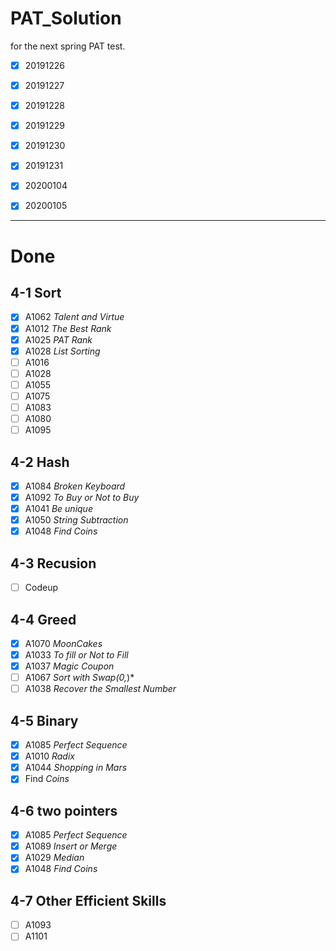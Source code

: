 # PAT_Solution
for the next spring PAT test.

+ [x]  20191226
+ [x]  20191227
+ [x]  20191228
+ [x]  20191229
+ [x]  20191230
+ [x]  20191231
+ [x]  20200104
+ [x]  20200105


---

# Done

## 4-1 Sort
- [x] A1062 *Talent and Virtue*
- [x] A1012 *The Best Rank*
- [x] A1025 *PAT Rank*
- [x] A1028 *List Sorting*
- [ ] A1016
- [ ] A1028
- [ ] A1055
- [ ] A1075
- [ ] A1083
- [ ] A1080
- [ ] A1095
## 4-2 Hash
- [x] A1084	*Broken Keyboard*
- [x] A1092	*To Buy or Not to Buy*
- [x] A1041 *Be unique*
- [x] A1050 *String Subtraction*
- [x] A1048 *Find Coins*
## 4-3 Recusion
- [ ] Codeup
## 4-4 Greed
- [x] A1070 *MoonCakes*
- [x] A1033 *To fill or Not to Fill*
- [x] A1037 *Magic Coupon*
- [ ] A1067 *Sort with Swap(0,*)*
- [ ] A1038 *Recover the Smallest Number*
## 4-5 Binary
- [x] A1085 *Perfect Sequence*
- [x] A1010 *Radix*
- [x] A1044 *Shopping in Mars*
- [x] Find *Coins*
## 4-6 two pointers
- [x] A1085 *Perfect Sequence*
- [x] A1089 *Insert or Merge*
- [x] A1029 *Median*
- [x] A1048 *Find Coins*
## 4-7 Other Efficient Skills
- [ ] A1093
- [ ] A1101 